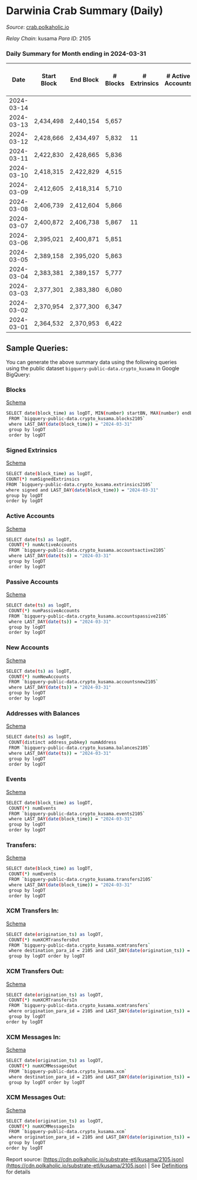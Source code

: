 # Darwinia Crab Summary (Daily)

_Source_: [crab.polkaholic.io](https://crab.polkaholic.io)

*Relay Chain*: kusama
*Para ID*: 2105



### Daily Summary for Month ending in 2024-03-31


| Date    | Start Block | End Block | # Blocks | # Extrinsics | # Active Accounts | # Passive Accounts | # New Accounts | # Addresses | # Events  | # Transfers ($USD) | # XCM Transfers In ($USD) | # XCM Transfers Out ($USD) | # XCM In | # XCM Out | Issues |
|---------|-------------|-----------|----------|--------------|-------------------|--------------------|----------------|-------------|-----------|--------------------|---------------------------|----------------------------|----------|-----------|--------|
| 2024-03-14 |  |  |  |  |  |  |  |  |  |   |   |   |  |  |  |
| 2024-03-13 | 2,434,498 | 2,440,154 | 5,657 |  |  |  |  | 5,528 | 14,854 | 1,166  |   |   |  |  |  |
| 2024-03-12 | 2,428,666 | 2,434,497 | 5,832 | 11 |  |  |  | 5,528 | 14,292 | 1,065  |   |   |  |  |  |
| 2024-03-11 | 2,422,830 | 2,428,665 | 5,836 |  |  |  |  | 5,522 | 14,334 | 1,065  |   |   |  |  |  |
| 2024-03-10 | 2,418,315 | 2,422,829 | 4,515 |  |  |  |  | 5,521 | 11,885 | 1,012  |   |   |  |  |  |
| 2024-03-09 | 2,412,605 | 2,418,314 | 5,710 |  |  |  |  | 5,521 | 14,537 | 1,078  |   |   |  |  |  |
| 2024-03-08 | 2,406,739 | 2,412,604 | 5,866 |  |  |  |  | 5,521 | 14,685 | 1,063  |   |   |  |  |  |
| 2024-03-07 | 2,400,872 | 2,406,738 | 5,867 | 11 |  |  |  | 5,521 | 15,119 | 1,373  |   |   |  |  |  |
| 2024-03-06 | 2,395,021 | 2,400,871 | 5,851 |  |  |  |  | 5,520 | 14,300 | 1,063  |   |   |  |  |  |
| 2024-03-05 | 2,389,158 | 2,395,020 | 5,863 |  |  |  |  | 5,520 | 14,714 | 1,063  |   |   |  |  |  |
| 2024-03-04 | 2,383,381 | 2,389,157 | 5,777 |  |  |  |  | 5,517 | 14,254 | 1,059  |   |   |  |  |  |
| 2024-03-03 | 2,377,301 | 2,383,380 | 6,080 |  |  |  |  | 5,515 | 15,509 | 1,383  |   |   |  |  |  |
| 2024-03-02 | 2,370,954 | 2,377,300 | 6,347 |  |  |  |  | 5,514 | 15,601 | 1,067  |   |   |  |  |  |
| 2024-03-01 | 2,364,532 | 2,370,953 | 6,422 |  |  |  |  | 5,513 | 16,234 | 1,385  |   |   |  |  |  |

## Sample Queries:
You can generate the above summary data using the following queries using the public dataset `bigquery-public-data.crypto_kusama` in Google BigQuery:


### Blocks 

[Schema](https://github.com/colorfulnotion/substrate-etl/blob/main/schema/blocks.json)

```bash
SELECT date(block_time) as logDT, MIN(number) startBN, MAX(number) endBN, COUNT(*) numBlocks 
 FROM `bigquery-public-data.crypto_kusama.blocks2105`  
 where LAST_DAY(date(block_time)) = "2024-03-31" 
 group by logDT 
 order by logDT
```

### Signed Extrinsics 

[Schema](https://github.com/colorfulnotion/substrate-etl/blob/main/schema/extrinsics.json)

```bash
SELECT date(block_time) as logDT, 
COUNT(*) numSignedExtrinsics 
FROM `bigquery-public-data.crypto_kusama.extrinsics2105`  
where signed and LAST_DAY(date(block_time)) = "2024-03-31" 
group by logDT 
order by logDT
```

### Active Accounts 

[Schema](https://github.com/colorfulnotion/substrate-etl/blob/main/schema/accountsactive.json)

```bash
SELECT date(ts) as logDT, 
 COUNT(*) numActiveAccounts 
 FROM `bigquery-public-data.crypto_kusama.accountsactive2105` 
 where LAST_DAY(date(ts)) = "2024-03-31" 
 group by logDT 
 order by logDT
```

### Passive Accounts 

[Schema](https://github.com/colorfulnotion/substrate-etl/blob/main/schema/accountspassive.json)

```bash
SELECT date(ts) as logDT, 
 COUNT(*) numPassiveAccounts 
 FROM `bigquery-public-data.crypto_kusama.accountspassive2105` 
 where LAST_DAY(date(ts)) = "2024-03-31" 
 group by logDT 
 order by logDT
```

### New Accounts 

[Schema](https://github.com/colorfulnotion/substrate-etl/blob/main/schema/accountsnew.json)

```bash
SELECT date(ts) as logDT, 
 COUNT(*) numNewAccounts 
 FROM `bigquery-public-data.crypto_kusama.accountsnew2105` 
 where LAST_DAY(date(ts)) = "2024-03-31" 
 group by logDT
 order by logDT
```

### Addresses with Balances 

[Schema](https://github.com/colorfulnotion/substrate-etl/blob/main/schema/balances.json)

```bash
SELECT date(ts) as logDT,
 COUNT(distinct address_pubkey) numAddress 
 FROM `bigquery-public-data.crypto_kusama.balances2105` 
 where LAST_DAY(date(ts)) = "2024-03-31" 
 group by logDT 
 order by logDT
```

### Events 

[Schema](https://github.com/colorfulnotion/substrate-etl/blob/main/schema/events.json)

```bash
SELECT date(block_time) as logDT, 
 COUNT(*) numEvents 
 FROM `bigquery-public-data.crypto_kusama.events2105` 
 where LAST_DAY(date(block_time)) = "2024-03-31" 
 group by logDT 
 order by logDT
```

### Transfers:

[Schema](https://github.com/colorfulnotion/substrate-etl/blob/main/schema/transfers.json)

```bash
SELECT date(block_time) as logDT, 
 COUNT(*) numEvents 
 FROM `bigquery-public-data.crypto_kusama.transfers2105` 
 where LAST_DAY(date(block_time)) = "2024-03-31" 
 group by logDT 
 order by logDT
```

### XCM Transfers In: 

[Schema](https://github.com/colorfulnotion/substrate-etl/blob/main/schema/xcmtransfers.json)

```bash
SELECT date(origination_ts) as logDT, 
 COUNT(*) numXCMTransfersOut 
 FROM `bigquery-public-data.crypto_kusama.xcmtransfers` 
 where destination_para_id = 2105 and LAST_DAY(date(origination_ts)) = "2024-03-31" 
 group by logDT order by logDT
```

### XCM Transfers Out: 

[Schema](https://github.com/colorfulnotion/substrate-etl/blob/main/schema/xcmtransfers.json)

```bash
SELECT date(origination_ts) as logDT, 
 COUNT(*) numXCMTransfersIn 
 FROM `bigquery-public-data.crypto_kusama.xcmtransfers` 
 where origination_para_id = 2105 and LAST_DAY(date(origination_ts)) = "2024-03-31" 
 group by logDT 
order by logDT
```

### XCM Messages In: 

[Schema](https://github.com/colorfulnotion/substrate-etl/blob/main/schema/xcm.json)

```bash
SELECT date(origination_ts) as logDT, 
 COUNT(*) numXCMMessagesOut 
 FROM `bigquery-public-data.crypto_kusama.xcm` 
 where destination_para_id = 2105 and LAST_DAY(date(origination_ts)) = "2024-03-31" 
 group by logDT order by logDT
```

### XCM Messages Out: 

[Schema](https://github.com/colorfulnotion/substrate-etl/blob/main/schema/xcm.json)

```bash
SELECT date(origination_ts) as logDT, 
 COUNT(*) numXCMMessagesIn 
 FROM `bigquery-public-data.crypto_kusama.xcm` 
 where origination_para_id = 2105 and LAST_DAY(date(origination_ts)) = "2024-03-31" 
 group by logDT 
order by logDT
```


Report source: [https://cdn.polkaholic.io/substrate-etl/kusama/2105.json](https://cdn.polkaholic.io/substrate-etl/kusama/2105.json) | See [Definitions](/DEFINITIONS.md) for details
